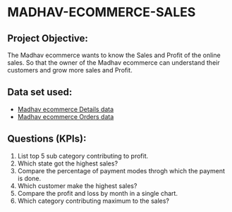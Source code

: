 # MADHAV-ECOMMERCE-SALES
 ## Project Objective:
 The Madhav ecommerce wants to know the Sales and Profit of the online sales. So that the owner of the  Madhav ecommerce can understand their customers and grow more sales and Profit.
 ## Data set used:
 - <a href="https://github.com/Shilpa2654/MADHAV-ECOMMERCE-SALES/blob/main/Details.csv">Madhav ecommerce Details data</a>
  - <a href="https://github.com/Shilpa2654/MADHAV-ECOMMERCE-SALES/blob/main/Orders.csv">Madhav ecommerce Orders data</a>

 ## Questions (KPIs):
 1. List top 5 sub category contributing to profit.
 2. Which state got the highest sales?
 3. Compare the percentage of payment modes throgh which the payment is done.
 4. Which customer make the highest sales?
 5. Compare the profit and loss by month in a single chart.
 6. Which category contributing maximum to the sales?


